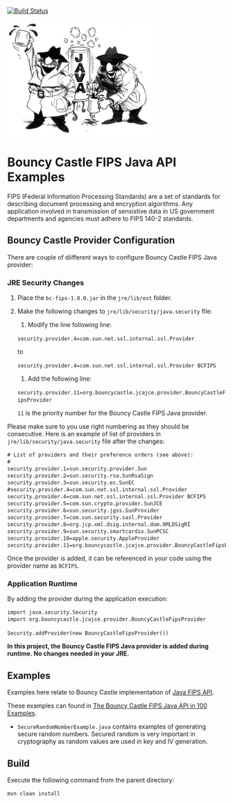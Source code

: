 [![Build Status][travis-badge]][travis-badge-url]

![](./img/bouncyjava.gif)

Bouncy Castle FIPS Java API Examples
================================================
FIPS (Federal Information Processing Standards) are a set of standards 
for describing document processing and encryption algorithms. Any application 
involved in transmission of sensistive data in US government departments
and agencies must adhere to FIPS 140-2 standards.

## Bouncy Castle Provider Configuration
There are couple of diifferent ways to configure Bouncy Castle FIPS Java provider:

### JRE Security Changes
1. Place the `bc-fips-1.0.0.jar` in the `jre/lib/ext` folder.
1. Make the following changes to `jre/lib/security/java.security` file:
    1. Modify the line following line:
    
    `security.provider.4=com.sun.net.ssl.internal.ssl.Provider` 
    
    to 
    
    `security.provider.4=com.sun.net.ssl.internal.ssl.Provider BCFIPS`
    1. Add the following line: 
    
    `security.provider.11=org.bouncycastle.jcajce.provider.BouncyCastleFipsProvider`
    
     `11` is the priority number for the Bouncy Castle FIPS Java provider.

Please make sure to you use right numbering as they should be consecutive. Here
is an example of list of providers in `jre/lib/security/java.security` file
after the changes:

```
# List of providers and their preference orders (see above):
#
security.provider.1=sun.security.provider.Sun
security.provider.2=sun.security.rsa.SunRsaSign
security.provider.3=sun.security.ec.SunEC
#security.provider.4=com.sun.net.ssl.internal.ssl.Provider
security.provider.4=com.sun.net.ssl.internal.ssl.Provider BCFIPS
security.provider.5=com.sun.crypto.provider.SunJCE
security.provider.6=sun.security.jgss.SunProvider
security.provider.7=com.sun.security.sasl.Provider
security.provider.8=org.jcp.xml.dsig.internal.dom.XMLDSigRI
security.provider.9=sun.security.smartcardio.SunPCSC
security.provider.10=apple.security.AppleProvider
security.provider.11=org.bouncycastle.jcajce.provider.BouncyCastleFipsProvider
```

Once the provider is added, it can be referenced in your code 
using the provider name as `BCFIPS`.

### Application Runtime
By adding the provider during the application execution:

```
import java.security.Security
import org.bouncycastle.jcajce.provider.BouncyCastleFipsProvider

Security.addProvider(new BouncyCastleFipsProvider())
```

**In this project, the Bouncy Castle FIPS Java provider is added during
runtime. No changes needed in your JRE.**

## Examples

Examples here relate to Bouncy Castle implementation of 
[Java FIPS API](https://www.bouncycastle.org/fips_faq.html).

These examples can found in [The Bouncy Castle FIPS Java API in 100 Examples](https://www.bouncycastle.org/fips-java/BCFipsIn100.pdf).

- `SecureRandomNumberExample.java` contains examples of generating secure
random numbers. Secured random is very important in cryptography as random 
values are used in key and IV generation.

## Build
Execute the following command from the parent directory:
```
mvn clean install
```


[travis-badge]: https://travis-ci.org/indrabasak/bouncycastle-fips-examples.svg?branch=master
[travis-badge-url]: https://travis-ci.org/indrabasak/bouncycastle-fips-examples/